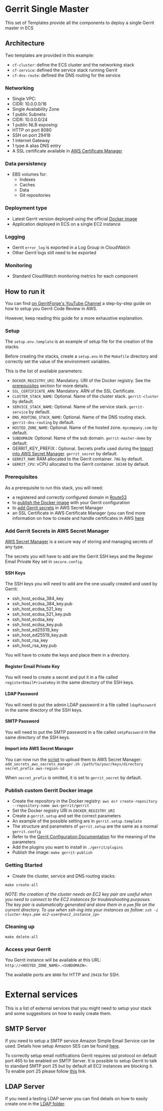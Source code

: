 # Gerrit Single Master

This set of Templates provide all the components to deploy a single Gerrit master
in ECS

## Architecture

Two templates are provided in this example:
* `cf-cluster`: define the ECS cluster and the networking stack
* `cf-service`: defined the service stack running Gerrit
* `cf-dns-route`: defined the DNS routing for the service

### Networking

* Single VPC:
 * CIDR: 10.0.0.0/16
* Single Availability Zone
* 1 public Subnets:
 * CIDR: 10.0.0.0/24
* 1 public NLB exposing:
 * HTTP on port 8080
 * SSH on port 29418
* 1 Internet Gateway
* 1 type A alias DNS entry
* A SSL certificate available in [AWS Certificate Manager](https://aws.amazon.com/certificate-manager/)

### Data persistency

* EBS volumes for:
  * Indexes
  * Caches
  * Data
  * Git repositories

### Deployment type

* Latest Gerrit version deployed using the official [Docker image](https://hub.docker.com/r/gerritcodereview/gerrit)
* Application deployed in ECS on a single EC2 instance

### Logging

* Gerrit `error_log` is exported in a Log Group in CloudWatch
* Other Gerrit logs still need to be exported

### Monitoring

* Standard CloudWatch monitoring metrics for each component

## How to run it

You can find [on GerritForge's YouTube Channel](https://www.youtube.com/watch?v=zr2zCSuclIU) a
step-by-step guide on how to setup you Gerrit Code Review in AWS.

However, keep reading this guide for a more exhaustive explanation.

### Setup

The `setup.env.template` is an example of setup file for the creation of the stacks.

Before creating the stacks, create a `setup.env` in the `Makefile` directory and
correctly set the value of the environment variables.

This is the list of available parameters:

* `DOCKER_REGISTRY_URI`: Mandatory. URI of the Docker registry. See the
  [prerequisites](#prerequisites) section for more details.
* `SSL_CERTIFICATE_ARN`: Mandatory. ARN of the SSL Certificate.
* `CLUSTER_STACK_NAME`: Optional. Name of the cluster stack. `gerrit-cluster` by default.
* `SERVICE_STACK_NAME`: Optional. Name of the service stack. `gerrit-service` by default.
* `DNS_ROUTING_STACK_NAME`: Optional. Name of the DNS routing stack. `gerrit-dns-routing` by default.
* `HOSTED_ZONE_NAME`: Optional. Name of the hosted zone. `mycompany.com` by default.
* `SUBDOMAIN`: Optional. Name of the sub domain. `gerrit-master-demo` by default.
*  GERRIT_KEY_PREFIX : Optional. Secrets prefix used during the [Import into AWS Secret Manager](#import-into-aws-secret-manager).
  `gerrit_secret` by default.
* `GERRIT_RAM`: RAM allocated to the Gerrit container. `70G` by default.
* `GERRIT_CPU`: vCPU allocated to the Gerrit container. `10240` by default.

### Prerequisites

As a prerequisite to run this stack, you will need:
* a registered and correctly configured domain in
[Route53](https://docs.aws.amazon.com/Route53/latest/DeveloperGuide/getting-started.html)
* to [publish the Docker image](#publish-custom-gerrit-docker-image) with your
Gerrit configuration
* to [add Gerrit secrets](#add-gerrit-secrets-in-aws-secret-manager) in AWS Secret
Manager
* an SSL Certificate in AWS Certificate Manager (you can find more information on
  how to create and handle certificates in AWS [here](https://aws.amazon.com/certificate-manager/getting-started/)

### Add Gerrit Secrets in AWS Secret Manager

[AWS Secret Manager](https://aws.amazon.com/secrets-manager/) is a secure way of
storing and managing secrets of any type.

The secrets you will have to add are the Gerrit SSH keys and the Register Email
Private Key set in `secure.config`.

#### SSH Keys

The SSH keys you will need to add are the one usually created and used by Gerrit:
* ssh_host_ecdsa_384_key
* ssh_host_ecdsa_384_key.pub
* ssh_host_ecdsa_521_key
* ssh_host_ecdsa_521_key.pub
* ssh_host_ecdsa_key
* ssh_host_ecdsa_key.pub
* ssh_host_ed25519_key
* ssh_host_ed25519_key.pub
* ssh_host_rsa_key
* ssh_host_rsa_key.pub

You will have to create the keys and place them in a directory.

#### Register Email Private Key

You will need to create a secret and put it in a file called `registerEmailPrivateKey`
in the same directory of the SSH keys.

#### LDAP Password

You will need to put the admin LDAP password in a file called `ldapPassword`
in the same directory of the SSH keys.

#### SMTP Password

You will need to put the SMTP password in a file called `smtpPassword`
in the same directory of the SSH keys.

#### Import into AWS Secret Manager

You can now run the [script](../gerrit/add_secrets_aws_secrets_manager.sh) to
upload them to AWS Secret Manager:
`add_secrets_aws_secrets_manager.sh /path/to/your/keys/directory secret_prefix aws-region-id`

When `secret_prefix` is omitted, it is set to `gerrit_secret` by default.

### Publish custom Gerrit Docker image

* Create the repository in the Docker registry:
  `aws ecr create-repository --repository-name aws-gerrit/gerrit`
* Set the Docker registry URI in `DOCKER_REGISTRY_URI`
* Create a `gerrit.setup` and set the correct parameters
 * An example of the possible setting are in `gerrit.setup.template`
 * The structure and parameters of `gerrit.setup` are the same as a normal `gerrit.config`
 * Refer to the [Gerrit Configuration Documentation](https://gerrit-review.googlesource.com/Documentation/config-gerrit.html)
   for the meaning of the parameters
* Add the plugins you want to install in `./gerrit/plugins`
* Publish the image: `make gerrit-publish`

### Getting Started

* Create the cluster, service and DNS routing stacks:

```
make create-all
```

*NOTE: the creation of the cluster needs an EC2 key pair are useful when you need to connect
to the EC2 instances for troubleshooting purposes. The key pair is automatically generated
and store them in a `pem` file on the current directory.
To use when ssh-ing into your instances as follow: `ssh -i cluster-keys.pem ec2-user@<ec2_instance_ip>`*

### Cleaning up

```
make delete-all
```

### Access your Gerrit

You Gerrit instance will be available at this URL: `http://<HOSTED_ZONE_NAME>.<SUBDOMAIN>`.

The available ports are `8080` for HTTP and `29418` for SSH.

# External services

This is a list of external services that you might need to setup your stack and some suggestions
on how to easily create them.

## SMTP Server

If you need to setup a SMTP service Amazon Simple Email Service can be used.
Details how setup Amazon SES can be found [here](https://docs.aws.amazon.com/ses/latest/DeveloperGuide/send-email-set-up.html).

To correctly setup email notifications Gerrit requires ssl protocol on default port 465 to
be enabled on SMTP Server. It is possible to setup Gerrit to talk to standard SMTP port 25
but by default all EC2 instances are blocking it. To enable port 25 please follow [this](https://aws.amazon.com/premiumsupport/knowledge-center/ec2-port-25-throttle/) link.

## LDAP Server

If you need a testing LDAP server you can find details on how to easily
create one in the [LDAP folder](../ldap/README.md).
